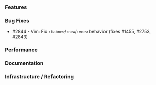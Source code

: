 ### Features

### Bug Fixes

- #2844 - Vim: Fix `:tabnew`/`:new`/`:vnew` behavior (fixes #1455, #2753, #2843)

### Performance

### Documentation

### Infrastructure / Refactoring

